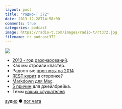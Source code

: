 ```yaml
---
layout: post
title: "Радио-Т 372"
date: 2013-12-28T14:58:00
comments: true
categories: podcast
image: https://radio-t.com/images/radio-t/rt372.jpg
filename: rt_podcast372
---
```

![](https://radio-t.com/images/radio-t/rt372.jpg)

* [2013 - год разочарований](http://qz.com/161443/2013-was-a-lost-year-for-tech/).
* Как мы строили кластер.
* Радостные [прогнозы на 2014](http://management.fortune.cnn.com/2013/12/27/tech-job-forecast-2014/)
* [REST курит](http://blog.programmableweb.com/2013/12/19/is-rest-losing-its-flair-rest-api-alternatives-2/) в сторонке?
* [Markdown для Mac](http://clockworkengine.com/lightpaper-mac/).
* [5 причин](http://www.gottabemobile.com/2013/12/26/5-reasons-you-should-jailbreak-your-ios-device/) для джейлбрейка.
* Темы [наших слушателей](http://www.radio-t.com/p/2013/12/24/prep-372)

[аудио](http://cdn.radio-t.com/rt_podcast372.mp3) ● [лог чата](http://chat.radio-t.com/logs/radio-t-372.html)
<audio src="http://cdn.radio-t.com/rt_podcast372.mp3" preload="none"></audio>
